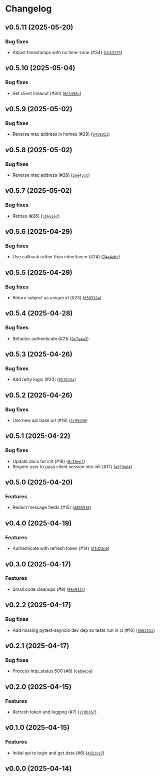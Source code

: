 # Changelog

## v0.5.11 (2025-05-20)

### Bug fixes

- Adjust timestamps with no time-zone (#34) ([`cb33173`](https://github.com/kohlerlibs/aiokem/commit/cb331739757b06e6525365e9db141a3c4a67e2d3))

## v0.5.10 (2025-05-04)

### Bug fixes

- Set client timeout (#30) ([`8e1358c`](https://github.com/kohlerlibs/aiokem/commit/8e1358ccc4a5b81fccd9f1f1fba1ff67154277ed))

## v0.5.9 (2025-05-02)

### Bug fixes

- Reverse mac address in homes (#29) ([`64c8011`](https://github.com/kohlerlibs/aiokem/commit/64c801195c84e0ea220389ab63ffd7b1b7094743))

## v0.5.8 (2025-05-02)

### Bug fixes

- Reverse mac address (#28) ([`26e45cc`](https://github.com/kohlerlibs/aiokem/commit/26e45cc86491094e09202efbcb51d3b1f78ef3f1))

## v0.5.7 (2025-05-02)

### Bug fixes

- Retries (#26) ([`5b6616c`](https://github.com/kohlerlibs/aiokem/commit/5b6616cc15e1895cd32132766894a61033aa90aa))

## v0.5.6 (2025-04-29)

### Bug fixes

- Use callback rather than inheritance (#24) ([`74a4a0c`](https://github.com/kohlerlibs/aiokem/commit/74a4a0c2a6b63045e9a67db8c95d24fc6cdd8c81))

## v0.5.5 (2025-04-29)

### Bug fixes

- Return subject as unique id (#23) ([`039719a`](https://github.com/kohlerlibs/aiokem/commit/039719a2d387ba70255c1727ee21149ea427c5bd))

## v0.5.4 (2025-04-28)

### Bug fixes

- Refactor authenticate (#21) ([`9c7a4a2`](https://github.com/kohlerlibs/aiokem/commit/9c7a4a20f208204df76e0fb86f4fbf976a2a091e))

## v0.5.3 (2025-04-26)

### Bug fixes

- Add retry logic (#20) ([`05f633a`](https://github.com/kohlerlibs/aiokem/commit/05f633aadbc5dcab52c0983b14c32cb0f0dfdf77))

## v0.5.2 (2025-04-26)

### Bug fixes

- Use new api base url (#19) ([`2c95d36`](https://github.com/kohlerlibs/aiokem/commit/2c95d365de7753e8acee6885caa21141d3989d00))

## v0.5.1 (2025-04-22)

### Bug fixes

- Update docs for init (#18) ([`0c10eef`](https://github.com/kohlerlibs/aiokem/commit/0c10eef698463ce508629029bc1754579d303eb1))
- Require user to pass client session into init (#17) ([`a979e84`](https://github.com/kohlerlibs/aiokem/commit/a979e84b93fbe2fa808bd05352387ae1d9f4bff2))

## v0.5.0 (2025-04-20)

### Features

- Redact message fields (#15) ([`d803910`](https://github.com/kohlerlibs/aiokem/commit/d80391062fb70facf1252dbe13a4331223177e52))

## v0.4.0 (2025-04-19)

### Features

- Authenticate with refresh token (#14) ([`27d23e0`](https://github.com/kohlerlibs/aiokem/commit/27d23e008d47752adadba73c5f5b575a1bba8282))

## v0.3.0 (2025-04-17)

### Features

- Small code cleanups (#9) ([`98e912f`](https://github.com/kohlerlibs/aiokem/commit/98e912f56888a727fe1b0bb9f4409be77c091df0))

## v0.2.2 (2025-04-17)

### Bug fixes

- Add missing pytest-asyncio dev dep so tests run in ci (#10) ([`556215a`](https://github.com/kohlerlibs/aiokem/commit/556215a1704f81f128d365fe65572f1db0c6bfb5))

## v0.2.1 (2025-04-17)

### Bug fixes

- Process http_status 500 (#8) ([`6ab9e5a`](https://github.com/kohlerlibs/aiokem/commit/6ab9e5a18cd14c9230e7abc9a2d33286dd2b298a))

## v0.2.0 (2025-04-15)

### Features

- Refresh token and logging (#7) ([`27db367`](https://github.com/kohlerlibs/aiokem/commit/27db36790a141048c07b0760e6be2822aa011546))

## v0.1.0 (2025-04-15)

### Features

- Initial api to login and get data (#6) ([`4d21ce7`](https://github.com/kohlerlibs/aiokem/commit/4d21ce7a7c8c18d3034ec1b2baeae8de37d447bd))

## v0.0.0 (2025-04-14)
